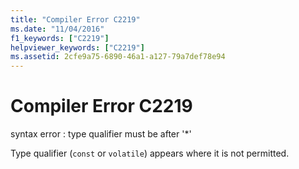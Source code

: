 ```yaml
---
title: "Compiler Error C2219"
ms.date: "11/04/2016"
f1_keywords: ["C2219"]
helpviewer_keywords: ["C2219"]
ms.assetid: 2cfe9a75-6890-46a1-a127-79a7def78e94
---
```

# Compiler Error C2219

syntax error : type qualifier must be after '*'

Type qualifier (`const` or `volatile`) appears where it is not permitted.